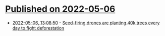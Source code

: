 # [Published on 2022-05-06](index.md)

* [2022-05-06, 13:08:50](https://news.ycombinator.com/item?id=31284664) - [Seed-firing drones are planting 40k trees every day to fight deforestation](https://www.euronews.com/green/2022/05/04/this-australian-start-up-wants-to-fight-deforestation-with-an-army-of-drones)
